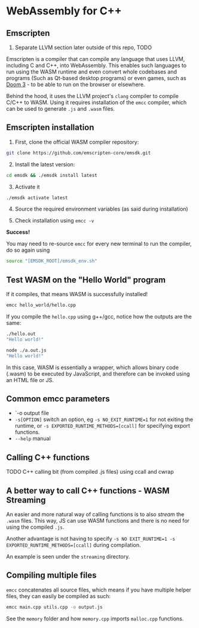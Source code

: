 # WebAssembly for C++

## Emscripten

1. Separate LLVM section later outside of this repo, TODO


Emscripten is a compiler that can compile any language that uses LLVM, including C and C++, into WebAssembly. This enables such languages to run using the WASM runtime and even convert whole codebases and programs (Such as Qt-based desktop programs) or even games, such as [Doom 3](https://wasm.continuation-labs.com/d3demo/) - to be able to run on the browser or elsewhere.

Behind the hood, it uses the LLVM project's `clang` compiler to compile C/C++ to WASM. Using it requires installation of the `emcc` compiler, which can be used to generate `.js` and `.wasm` files.  
## Emscripten installation

1. First, clone the official WASM compiler repository:

```bash
git clone https://github.com/emscripten-core/emsdk.git
```

2. Install the latest version:

```bash
cd emsdk && ./emsdk install latest
```

3. Activate it

```bash
./emsdk activate latest
```

4. Source the required environment variables (as said during installation)

5. Check installation using `emcc -v`

**Success!**

You may need to re-source `emcc` for every new terminal to run the compiler, do so again using
```bash
source "[EMSDK_ROOT]/emsdk_env.sh"
```

## Test WASM on the "Hello World" program

If it compiles, that means WASM is successfully installed!

```bash
emcc hello_world/hello.cpp
```

If you compile the `hello.cpp` using g++/gcc, notice how the outputs are the same:
```bash
./hello.out
"Hello world!"
```

```bash
node ./a.out.js
"Hello world!"
```

In this case, WASM is essentially a wrapper, which allows binary code (.wasm) to be executed by JavaScript, and therefore can be invoked using an HTML file or JS.

## Common emcc parameters

- `-o <file> output file
- `-s[OPTION]` switch an option, eg `-s NO_EXIT_RUNTIME=1` for not exiting the runtime, or `-s EXPORTED_RUNTIME_METHODS=[ccall]` for specifying export functions.
- `--help` manual

## Calling C++ functions

TODO C++ calling bit (from compiled .js files) using ccall and cwrap

## A better way to call C++ functions - WASM Streaming

An easier and more natural way of calling functions is to also *stream* the `.wasm` files. This way, JS can use WASM functions and there is no need for using the compiled `.js`.

Another advantage is not having to specify `-s NO EXIT_RUNTIME=1 -s EXPORTED_RUNTIME_METHODS=[ccall]` during compilation.

An example is seen under the `streaming` directory.

## Compiling multiple files

`emcc` concatenates all source files, which means if you have multiple helper files, they can easily be compiled as such:

```bash
emcc main.cpp utils.cpp -o output.js
```

See the `memory` folder and how `memory.cpp` imports `malloc.cpp` functions.

